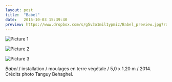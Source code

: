 ```yaml
---
layout: post
title:  "Babel"
date:   2015-10-03 15:39:40
preview: https://www.dropbox.com/s/g5v3o1mil1ypmiz/Babel_preview.jpg?raw=1
---
```


![Picture 1](https://www.dropbox.com/s/mdxcs1ujwziknr8/Babel.jpg?raw=1)

![Picture 2](https://www.dropbox.com/s/4sa19bokuzoentf/Babel%282%29.jpg?raw=1)

![Picture 3](https://www.dropbox.com/s/nya08waum3llgr4/Babel%283%29.jpg?raw=1)

<p style="text-align:justify">
<span style="font-style: italic;">Babel</span> / installation / moulages en terre v&eacute;g&eacute;tale / 5,0 x 1,20 m / 2014.
<br> Cr&eacute;dits photo Tanguy Behaghel.
</p>
